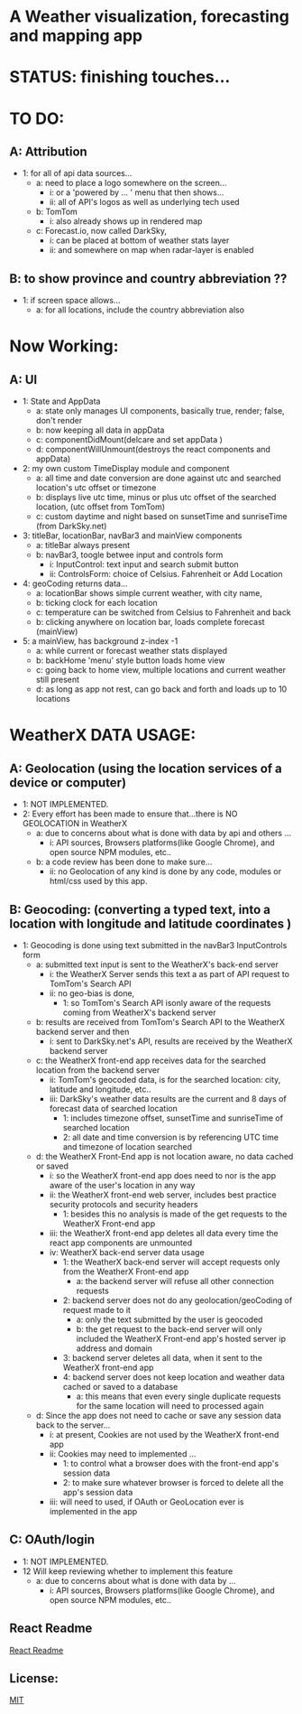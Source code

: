 # A Weather visualization, forecasting and mapping app

# STATUS: finishing touches...

# TO DO:

## A: Attribution
  - 1: for all of api data sources...
    - a: need to place a logo somewhere on the screen...
      - i: or a 'powered by ... ' menu that then shows...
      - ii: all of API's logos as well as underlying tech used
    - b: TomTom
      - i: also already shows up in rendered map
    - c: Forecast.io, now called DarkSky,
      - i: can be placed at bottom of weather stats layer
      - ii: and somewhere on map when radar-layer is enabled

## B: to show province and country abbreviation ??
  - 1: if screen space allows...
    - a: for all locations, include the country abbreviation also

# Now Working:  

## A: UI
 - 1: State and AppData
    - a: state only manages UI components, basically true, render; false, don't render
    - b: now keeping all data in appData
    - c: componentDidMount(delcare and set appData )
    - d: componentWillUnmount(destroys the react components and appData)
 - 2: my own custom TimeDisplay module and component
    - a: all time and date conversion are done against utc and searched location's utc offset or timezone
    - b: displays live utc time, minus or plus utc offset of the searched location, (utc offset from TomTom)
    - c: custom daytime and night based on sunsetTime and sunriseTime (from DarkSky.net)
 - 3: titleBar, locationBar, navBar3 and mainView components
    - a: titleBar always present
    - b: navBar3, toogle betwee input and controls form
        - i: InputControl:  text input and search submit button
        - ii: ControlsForm:  choice of Celsius. Fahrenheit or Add Location
 - 4: geoCoding returns data...
    - a: locationBar shows simple current weather, with city name,
    - b: ticking clock for each location
    - c: temperature can be switched from Celsius to Fahrenheit and back
    - b: clicking anywhere on location bar, loads complete forecast (mainView)
 - 5: a mainView, has background z-index -1
    - a: while current or forecast weather stats displayed
    - b: backHome 'menu' style button loads home view
    - c: going back to home view, multiple locations and current weather still present
    - d: as long as app not rest, can go back and forth and loads up to 10 locations

# WeatherX DATA USAGE:

## A: Geolocation (using the location services of a device or computer)
 - 1: NOT IMPLEMENTED.
 - 2: Every effort has been made to ensure that...there is NO GEOLOCATION in WeatherX
   - a: due to concerns about what is done with data by api and others ...
      - i: API sources, Browsers platforms(like Google Chrome), and open source NPM modules, etc..
   - b: a code review has been done to make sure...
      - ii: no Geolocation of any kind is done by any code, modules or html/css used by this app.

## B: Geocoding: (converting a typed text, into a location with longitude and latitude coordinates )
- 1: Geocoding is done using text submitted in the navBar3 InputControls form
  - a: submitted text input is sent to the WeatherX's back-end server
      - i: the WeatherX Server sends this text a as part of API request to TomTom's Search API
      - ii: no geo-bias is done,
          - 1: so TomTom's Search API  isonly aware of the requests coming from WeatherX's backend server
  - b: results are received from TomTom's Search API to the WeatherX backend server and then
      - i: sent to DarkSky.net's API, results are received by the WeatherX backend server
  - c: the WeatherX front-end app receives data for the searched location from the backend server
      - ii: TomTom's geocoded data, is for the searched location: city, latitude and longitude, etc..        
      - iii: DarkSky's weather data results are the current and 8 days of forecast data of searched location
          - 1: includes timezone offset, sunsetTime and sunriseTime of searched location
          - 2: all date and time conversion is by referencing UTC time and timezone of location searched
  - d: the WeatherX Front-End app is not location aware, no data cached or saved
      - i: so the WeatherX front-end app does need to nor is the app aware of the user's location in any way
      - ii: the WeatherX front-end web server, includes best practice security protocols and security headers
          - 1: besides this no analysis is made of the get requests to the WeatherX Front-end app
      - iii: the WeatherX front-end app deletes all data every time the react app components are unmounted
      - iv: WeatherX back-end server data usage
          - 1: the WeatherX back-end server will accept requests only from the WeatherX Front-end app
              - a: the backend server will refuse all other connection requests  
          - 2: backend server does not do any geolocation/geoCoding of request made to it
              - a: only the text submitted by the user is geocoded
              - b: the get request to the back-end server will only included the WeatherX Front-end app's hosted server ip address and domain
          - 3: backend server deletes all data, when it sent to the WeatherX front-end app
          - 4: backend server does not keep location and weather data cached or saved to a database
               - a: this means that even every single duplicate requests for the same location will need to processed again
  - d: Since the app does not need to cache or save any session data back to the server...
      - i: at present, Cookies are not used by the WeatherX front-end app
      - ii: Cookies may need to implemented ...
           - 1: to control what a browser does with the front-end app's session data
           - 2: to make sure whatever browser is forced to delete all the app's session data
      - iii: will need to used, if OAuth or GeoLocation ever is implemented in the app

## C: OAuth/login
 - 1: NOT IMPLEMENTED.
 - 12 Will keep reviewing whether to implement this feature
    - a: due to concerns about what is done with data by ...
      - i: API sources, Browsers platforms(like Google Chrome), and open source NPM modules, etc..

## React Readme

[React Readme](https://github.com/pereznetworks/TD-Project12/blob/master/WeatherX/reactReadme.md)

## License:

[MIT](https://github.com/pereznetworks/TD-Project12/blob/master/LICENSE)
